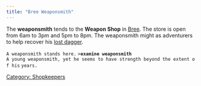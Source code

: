 ```yaml
---
title: "Bree Weaponsmith"
---
```


The **weaponsmith** tends to the **Weapon Shop** in
[Bree](Bree "wikilink"). The store is open from 6am to 3pm and 5pm to
8pm. The weaponsmith might as adventurers to help recover his [lost
dagger](Quest#Bree_Weaponsmith "wikilink").

`A weaponsmith stands here.`
`>`**`examine weaponsmith`**
`A young weaponsmith, yet he seems to have strength beyond the extent of his`
`years.`

[Category: Shopkeepers](Category:_Shopkeepers "wikilink")